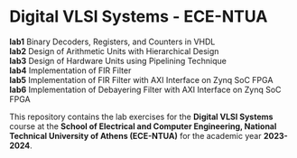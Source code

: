 # Digital VLSI Systems - ECE-NTUA

**lab1**  Binary Decoders, Registers, and Counters in VHDL  
**lab2**  Design of Arithmetic Units with Hierarchical Design  
**lab3**  Design of Hardware Units using Pipelining Technique  
**lab4**  Implementation of FIR Filter  
**lab5**  Implementation of FIR Filter with AXI Interface on Zynq SoC FPGA  
**lab6**  Implementation of Debayering Filter with AXI Interface on Zynq SoC FPGA  

This repository contains the lab exercises for the **Digital VLSI Systems** course at the **School of Electrical and Computer Engineering, National Technical University of Athens (ECE-NTUA)** for the academic year **2023-2024**.
